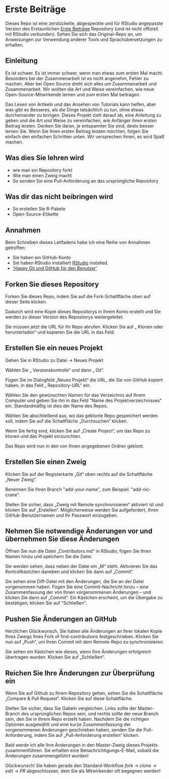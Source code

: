 
# Erste Beiträge

Dieses Repo ist eine zerstückelte, abgespeckte und für RStudio angepasste Version des Erstaunlichen [Erste Beiträge](https://github.com/firstcontributions/first-contributions) Repository (und ist nicht offiziell mit RStudio verbunden). Sehen Sie sich das Original-Repo an, um Anweisungen zur Verwendung anderer Tools und Sprachübersetzungen zu erhalten.

## Einleitung

Es ist schwer. Es ist immer schwer, wenn man etwas zum ersten Mal macht. Besonders bei der Zusammenarbeit ist es nicht angenehm, Fehler zu machen. Aber bei Open Source dreht sich alles um Zusammenarbeit und Zusammenarbeit. Wir wollten die Art und Weise vereinfachen, wie neue Open-Source-Mitwirkende lernen und zum ersten Mal beitragen.

Das Lesen von Artikeln und das Ansehen von Tutorials kann helfen, aber was gibt es Besseres, als die Dinge tatsächlich zu tun, ohne etwas durcheinander zu bringen. Dieses Projekt zielt darauf ab, eine Anleitung zu geben und die Art und Weise zu vereinfachen, wie Anfänger ihren ersten Beitrag leisten. Denken Sie daran, je entspannter Sie sind, desto besser lernen Sie. Wenn Sie Ihren ersten Beitrag leisten möchten, folgen Sie einfach den einfachen Schritten unten. Wir versprechen Ihnen, es wird Spaß machen.


## Was dies Sie lehren wird

- wie man ein Repository forkt
- Wie man einen Zweig macht
- So senden Sie eine Pull-Anforderung an das ursprüngliche Repository

## Was dir das nicht beibringen wird

- So erstellen Sie R-Pakete
- Open-Source-Etikette

## Annahmen

Beim Schreiben dieses Leitfadens habe ich eine Reihe von Annahmen getroffen:

- Sie haben ein GitHub-Konto
- Sie haben RStudio installiert [RStudio](https://www.rstudio.com/products/rstudio/download/#download) installed.
- ['Happy Git und GitHub für den Benutzer'](http://happygitwithr.com/)


## Forken Sie dieses Repository

Forken Sie dieses Repo, indem Sie auf die Fork-Schaltfläche oben auf dieser Seite klicken.

Dadurch wird eine Kopie dieses Repositorys in Ihrem Konto erstellt und Sie werden zu dieser Version des Repositorys weitergeleitet.

Sie müssen jetzt die URL für Ihr Repo abrufen. Klicken Sie auf „ Klonen oder herunterladen“ und kopieren Sie die URL in das Feld.


## Erstellen Sie ein neues Projekt

Gehen Sie in RStudio zu Datei -> Neues Projekt

Wählen Sie „ Versionskontrolle“ und dann „ Git“.

Fügen Sie im Dialogfeld „Neues Projekt“ die URL, die Sie von GitHub kopiert haben, in das Feld „ Repository-URL“ ein.

Wählen Sie den gewünschten Namen für das Verzeichnis auf Ihrem Computer und geben Sie ihn in das Feld "Name des Projektverzeichnisses" ein. Standardmäßig ist dies der Name des Repos.

Wählen Sie abschließend aus, wo das geklonte Repo gespeichert werden soll, indem Sie auf die Schaltfläche „Durchsuchen“ klicken.

Wenn Sie fertig sind, klicken Sie auf „Create Project“, um das Repo zu klonen und das Projekt einzurichten.

Das Repo wird nun in den von Ihnen angegebenen Ordner geklont.


## Erstellen Sie einen Zweig

Klicken Sie auf der Registerkarte „Git“ oben rechts auf die Schaltfläche „Neuer Zweig“.

Benennen Sie Ihren Branch "add-your-name", zum Beispiel: "add-nic-crane".

Stellen Sie sicher, dass „Zweig mit Remote synchronisieren“ aktiviert ist und klicken Sie auf „Erstellen“. Möglicherweise werden Sie aufgefordert, Ihren GitHub-Benutzernamen und Ihr Passwort einzugeben.


## Nehmen Sie notwendige Änderungen vor und übernehmen Sie diese Änderungen

Öffnen Sie nun die Datei „Contributors.md“ in RStudio, fügen Sie Ihren Namen hinzu und speichern Sie die Datei.

Sie werden sehen, dass neben der Datei ein „M“ steht. Aktivieren Sie das Kontrollkästchen daneben und klicken Sie dann auf „Commit“.

Sie sehen eine Diff-Datei mit den Änderungen, die Sie an der Datei vorgenommen haben. Fügen Sie eine Commit-Nachricht hinzu – eine Zusammenfassung der von Ihnen vorgenommenen Änderungen – und klicken Sie dann auf „Commit“. Ein Kästchen erscheint, um die Übergabe zu bestätigen; klicken Sie auf "Schließen".


## Pushen Sie Änderungen an GitHub

Herzlichen Glückwunsch, Sie haben alle Änderungen an Ihrer lokalen Kopie Ihres Zweigs Ihres Fork of first-contributions festgeschrieben. Klicken Sie nun auf „Push“, um Ihren Commit mit dem Remote-Repo zu synchronisieren.

Sie sehen ein Kästchen wie dieses, wenn Ihre Änderungen erfolgreich übertragen wurden. Klicken Sie auf „Schließen“.


## Reichen Sie Ihre Änderungen zur Überprüfung ein

Wenn Sie auf Github zu Ihrem Repository gehen, sehen Sie die Schaltfläche „Compare & Pull Request“. Klicken Sie auf diese Schaltfläche.

Stellen Sie sicher, dass Sie Gabeln vergleichen. Links sollte der Master-Branch des ursprünglichen Repos sein, und rechts sollte der neue Branch sein, den Sie in Ihrem Repo erstellt haben. Nachdem Sie die richtigen Optionen ausgewählt und eine kurze Zusammenfassung der vorgenommenen Änderungen geschrieben haben, senden Sie die Pull-Anforderung, indem Sie auf „Pull-Anforderung erstellen“ klicken.

Bald werde ich alle Ihre Änderungen in den Master-Zweig dieses Projekts zusammenführen. Sie erhalten eine Benachrichtigungs-E-Mail, sobald die Änderungen zusammengeführt wurden!

Glückwunsch! Sie haben gerade den Standard-Workflow _fork -> clone -> edit -> PR_ abgeschlossen, dem Sie als Mitwirkender oft begegnen werden!

























